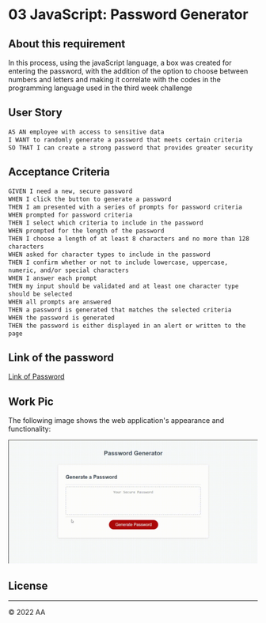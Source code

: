 # 03 JavaScript: Password Generator

## About this requirement

In this process, using the javaScript language, a box was created for entering the password, with the addition of the option to choose between numbers and letters and making it correlate with the codes in the programming language used in the third week challenge
## User Story

```
AS AN employee with access to sensitive data
I WANT to randomly generate a password that meets certain criteria
SO THAT I can create a strong password that provides greater security
```

## Acceptance Criteria

```
GIVEN I need a new, secure password
WHEN I click the button to generate a password
THEN I am presented with a series of prompts for password criteria
WHEN prompted for password criteria
THEN I select which criteria to include in the password
WHEN prompted for the length of the password
THEN I choose a length of at least 8 characters and no more than 128 characters
WHEN asked for character types to include in the password
THEN I confirm whether or not to include lowercase, uppercase, numeric, and/or special characters
WHEN I answer each prompt
THEN my input should be validated and at least one character type should be selected
WHEN all prompts are answered
THEN a password is generated that matches the selected criteria
WHEN the password is generated
THEN the password is either displayed in an alert or written to the page
```

## Link of the password

<a href="https://amarfiguig.github.io/03-JavaScript/">Link of Password</a>

## Work Pic

The following image shows the web application's appearance and functionality:

![The Password Generator application displays a red button to "Generate Password".](https://github.com/amarfiguig/03-JavaScript/blob/main/Assets/Capture%20of%20work.gif)

## License 
- - -
© 2022 AA
